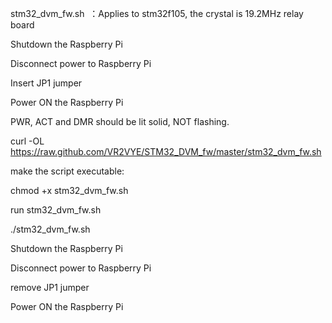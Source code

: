 
stm32_dvm_fw.sh  ：Applies to stm32f105, the crystal is 19.2MHz relay board

Shutdown the Raspberry Pi

Disconnect power to Raspberry Pi 

Insert JP1 jumper 

Power ON the Raspberry Pi 

PWR, ACT and DMR should be lit solid, NOT flashing.

curl -OL https://raw.github.com/VR2VYE/STM32_DVM_fw/master/stm32_dvm_fw.sh

make the script executable:

chmod +x stm32_dvm_fw.sh

run stm32_dvm_fw.sh

./stm32_dvm_fw.sh

Shutdown the Raspberry Pi

Disconnect power to Raspberry Pi

remove JP1 jumper

Power ON the Raspberry Pi

